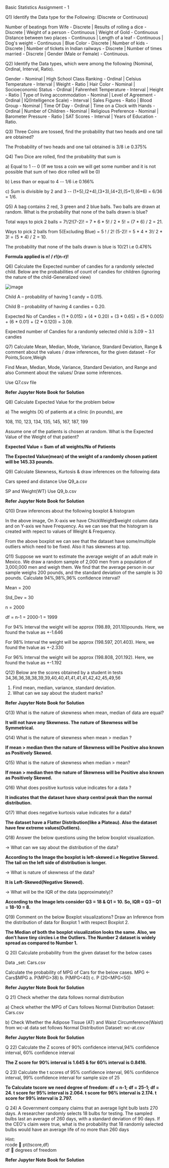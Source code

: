 Basic Statistics Assignment - 1

Q1) Identify the Data type for the Following: (Discrete or Continuous)

Number of beatings from Wife - Discrete | Results of rolling a dice - Discrete | Weight of a person - Continuous | Weight of Gold - Continuous
Distance between two places - Continuous | Length of a leaf - Continuous | Dog's weight - Continuous | Blue Color - Discrete | Number of kids - Discrete | Number of tickets in Indian railways - Discrete | Number of times married - Discrete | Gender (Male or Female) - Continuous.


Q2) Identify the Data types, which were among the following (Nominal, Ordinal, Interval, Ratio).

Gender - Nominal | High School Class Ranking - Ordinal | Celsius Temperature - Interval | Weight - Ratio | Hair Color - Nominal | Socioeconomic Status - Ordinal | Fahrenheit Temperature - Interval | Height - Ratio | Type of living accommodation - Nominal | Level of Agreement - Ordinal | IQ(Intelligence Scale) - Interval | Sales Figures - Ratio | Blood Group - Nominal | Time Of Day - Ordinal | Time on a Clock with Hands - Ordinal | Number of Children - Nominal | Religious Preference - Nominal | Barometer Pressure - Ratio | SAT Scores - Interval | Years of Education - Ratio.


Q3) Three Coins are tossed, find the probability that two heads and one tail are obtained?

The Probability of two heads and one tail obtained is 3/8 i.e 0.375%


Q4)  Two Dice are rolled, find the probability that sum is

a)	Equal to 1  --  0 (If we toss a coin we will get some number and it is not possible that sum of two dice rolled will be 0)

b)	Less than or equal to 4 -- 1/6 i.e 0.166%

c)	Sum is divisible by 2 and  3  -- (1+5),(2+4),(3+3),(4+2),(5+1),(6+6) = 6/36 = 1/6.


Q5)  A bag contains 2 red, 3 green and 2 blue balls. Two balls are drawn at random. What is the probability that none of the balls drawn is blue?

Total ways to pick 2 balls = 7!/2!(7-2)!  = 7 * 6 * 5! / 2 * 5! = (7 * 6) / 2 = 21.

Ways to pick 2 balls from 5(Excluding Blue) = 5 ! / 2! (5-2)! = 5 * 4 * 3!/ 2 * 3! = (5 * 4) / 2 = 10.

The probability that none of the balls drawn is blue is 10/21 i.e 0.476%

**Formula applied is n! / r!(n-r)!**


Q6) Calculate the Expected number of candies for a randomly selected child. Below are the probabilities of count of candies for children (ignoring the nature of the child-Generalized view)

![image](https://github.com/user-attachments/assets/490ed7c5-2c15-4884-a473-c3823c0121e4)



Child A – probability of having 1 candy = 0.015.

Child B – probability of having 4 candies = 0.20.

Expected No of Candies = (1 * 0.015) + (4 * 0.20) + (3 * 0.65) + (5 * 0.005) + (6 * 0.01) + (2 * 0.120) = 3.09.

Expected number of Candies for a randomly selected child is 3.09 ~ 3.1 candies


Q7) Calculate Mean, Median, Mode, Variance, Standard Deviation, Range &     comment about the values / draw inferences, for the given dataset -	For Points,Score,Weigh

Find Mean, Median, Mode, Variance, Standard Deviation, and Range and also Comment about the values/ Draw some inferences.

Use Q7.csv file 

**Refer Jupyter Note Book for Solution**


Q8) Calculate Expected Value for the problem below

a)	The weights (X) of patients at a clinic (in pounds), are

108, 110, 123, 134, 135, 145, 167, 187, 199

Assume one of the patients is chosen at random. What is the Expected Value of the Weight of that patient?

**Expected Value = Sum of all weights/No of Patients**

**The Expected Value(mean) of the weight of a randomly chosen patient will be 145.33 pounds.**


Q9) Calculate Skewness, Kurtosis & draw inferences on the following data

Cars speed and distance 
Use Q9_a.csv

SP and Weight(WT)
Use Q9_b.csv

**Refer Jupyter Note Book for Solution**


Q10) Draw inferences about the following boxplot & histogram

In the above image, On X-axis we have ChickWeight$weight column data and on Y-axis we have Frequency. As we can see that the histogram is created with repect to values of Weight & Frequency.

From the above boxplot we can see that the dataset have some/multiple outliers which need to be fixed. Also it has skewness at top.

Q11)  Suppose we want to estimate the average weight of an adult male in    Mexico. We draw a random sample of 2,000 men from a population of 3,000,000 men and weigh them. We find that the average person in our sample weighs 200 pounds, and the standard deviation of the sample is 30 pounds. Calculate 94%,98%,96% confidence interval?

Mean = 200

Std_Dev = 30

n = 2000

df = n-1 = 2000-1 = 1999

For 94% Interval the weight will be approx (198.89, 201.10)pounds. Here, we found the tvalue as +-1.646

For 98% Interval the weight will be approx (198.597, 201.403). Here, we found the tvalue as +-2.330

For 96% Interval the weight will be approx (198.808, 201.192). Here, we found the tvalue as +-1.192



Q12)  Below are the scores obtained by a student in tests 
34,36,36,38,38,39,39,40,40,41,41,41,41,42,42,45,49,56

1)	Find mean, median, variance, standard deviation.
2)	What can we say about the student marks?

**Refer Jupyter Note Book for Solution**

Q13) What is the nature of skewness when mean, median of data are equal?

**It will not have any Skewness. The nature of Skewness will be Symmetrical.**


Q14) What is the nature of skewness when mean > median ?

**If mean > median then the nature of Skewness will be Positive also known as Positively Skewed.**


Q15) What is the nature of skewness when median > mean?

**If mean > median then the nature of Skewness will be Positive also known as Positively Skewed.**


Q16) What does positive kurtosis value indicates for a data ?

**It indicates that the dataset have sharp central peak than the normal distribution.**


Q17) What does negative kurtosis value indicates for a data?

**The dataset have a Flatter Distribution(like a Plateau). Also the dataset have few extreme values(Outliers).**

Q18) Answer the below questions using the below boxplot visualization.
 
-> What can we say about the distribution of the data?

**According to the Image the boxplot is left-skewed i.e Negative Skewed. The tail on the left side of distribution is longer.**

-> What is nature of skewness of the data?

**It is Left-Skewed(Negative Skewed).**

-> What will be the IQR of the data (approximately)? 

**According to the Image lets consider Q3 = 18 & Q1 = 10. So,
IQR = Q3 – Q1 = 18-10 = 8.**


Q19) Comment on the below Boxplot visualizations? Draw an Inference from the distribution of data for Boxplot 1 with respect Boxplot 2.
 
**The Median of both the boxplot visualization looks the same. Also, we don’t have tiny circles i.e the Outliers. The Number 2 dataset is widely spread as compared to Number 1.**


Q 20) Calculate probability from the given dataset for the below cases

Data _set: Cars.csv

Calculate the probability of MPG  of Cars for the below cases.
       MPG <- Cars$MPG
a.	P(MPG>38)
b.	P(MPG<40)
c.	P (20<MPG<50)

**Refer Jupyter Note Book for Solution**



Q 21) Check whether the data follows normal distribution

a)	Check whether the MPG of Cars follows Normal Distribution 
        Dataset: Cars.csv
        
b)	Check Whether the Adipose Tissue (AT) and Waist Circumference(Waist)  from wc-at data set  follows Normal Distribution 
Dataset: wc-at.csv

**Refer Jupyter Note Book for Solution**


Q 22) Calculate the Z scores of  90% confidence interval,94% confidence interval, 60% confidence interval 

**The Z score for 90% interval is 1.645 & for 60% interval is 0.8416.**

           
 Q 23) Calculate the t scores of 95% confidence interval, 96% confidence interval, 99% confidence interval for sample size of 25
 
**To Calculate tscore we need degree of freedom:
df = n-1; df = 25-1; df = 24.
t score for 95% interval is 2.064.
t score for 96% interval is 2.174.
t score for 99% interval is 2.797.**


 Q 24)   A Government  company claims that an average light bulb lasts 270 days. A researcher randomly selects 18 bulbs for testing. The sampled bulbs last an average of 260 days, with a standard deviation of 90 days. If the CEO's claim were true, what is the probability that 18 randomly selected bulbs would have an average life of no more than 260 days
 
Hint:  
   rcode   pt(tscore,df)  
 df  degrees of freedom

**Refer Jupyter Note Book for Solution**

         
